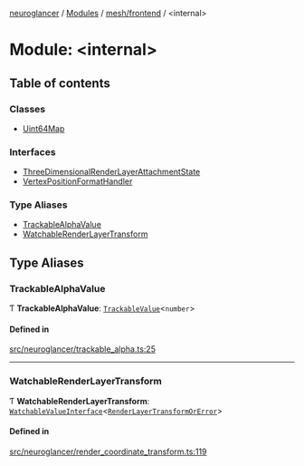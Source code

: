 [neuroglancer](../README.md) / [Modules](../modules.md) / [mesh/frontend](mesh_frontend.md) / <internal\>

# Module: <internal\>

## Table of contents

### Classes

- [Uint64Map](../classes/mesh_frontend._internal_.Uint64Map.md)

### Interfaces

- [ThreeDimensionalRenderLayerAttachmentState](../interfaces/mesh_frontend._internal_.ThreeDimensionalRenderLayerAttachmentState.md)
- [VertexPositionFormatHandler](../interfaces/mesh_frontend._internal_.VertexPositionFormatHandler.md)

### Type Aliases

- [TrackableAlphaValue](mesh_frontend._internal_.md#trackablealphavalue)
- [WatchableRenderLayerTransform](mesh_frontend._internal_.md#watchablerenderlayertransform)

## Type Aliases

### TrackableAlphaValue

Ƭ **TrackableAlphaValue**: [`TrackableValue`](../classes/annotation_annotation_layer_state._internal_.TrackableValue.md)<`number`\>

#### Defined in

[src/neuroglancer/trackable_alpha.ts:25](https://github.com/ActiveBrainAtlas2/neuroglancer/blob/1beb5d34/src/neuroglancer/trackable_alpha.ts#L25)

___

### WatchableRenderLayerTransform

Ƭ **WatchableRenderLayerTransform**: [`WatchableValueInterface`](../interfaces/annotation_annotation_layer_state._internal_.WatchableValueInterface.md)<[`RenderLayerTransformOrError`](annotation_annotation_layer_state._internal_.md#renderlayertransformorerror)\>

#### Defined in

[src/neuroglancer/render_coordinate_transform.ts:119](https://github.com/ActiveBrainAtlas2/neuroglancer/blob/1beb5d34/src/neuroglancer/render_coordinate_transform.ts#L119)
